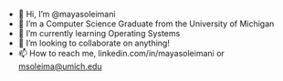 - 👋 Hi, I’m @mayasoleimani
- 👀 I’m a Computer Science Graduate from the University of Michigan
- 🌱 I’m currently learning Operating Systems
- 💞️ I’m looking to collaborate on anything!
- 📫 How to reach me, linkedin.com/in/mayasoleimani or msoleima@umich.edu

<!---
mayasoleimani/mayasoleimani is a ✨ special ✨ repository because its `README.md` (this file) appears on your GitHub profile.
You can click the Preview link to take a look at your changes.
--->
